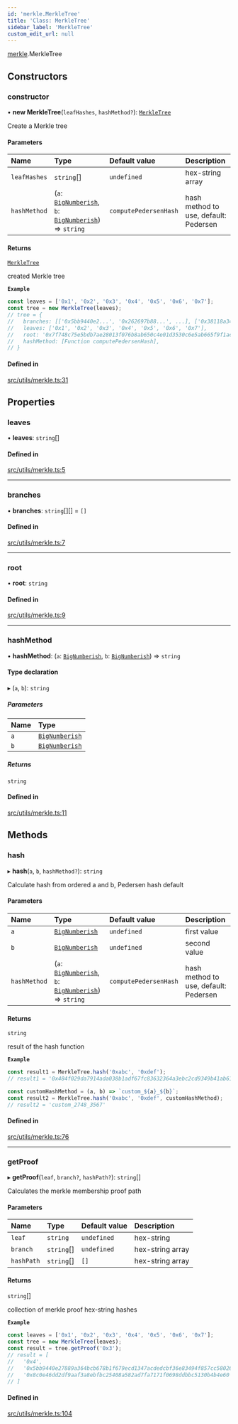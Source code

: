 ```yaml
---
id: 'merkle.MerkleTree'
title: 'Class: MerkleTree'
sidebar_label: 'MerkleTree'
custom_edit_url: null
---
```


[merkle](../namespaces/merkle.md).MerkleTree

## Constructors

### constructor

• **new MerkleTree**(`leafHashes`, `hashMethod?`): [`MerkleTree`](merkle.MerkleTree.md)

Create a Merkle tree

#### Parameters

| Name         | Type                                                                                                                                 | Default value         | Description                           |
| :----------- | :----------------------------------------------------------------------------------------------------------------------------------- | :-------------------- | :------------------------------------ |
| `leafHashes` | `string`[]                                                                                                                           | `undefined`           | hex-string array                      |
| `hashMethod` | (`a`: [`BigNumberish`](../namespaces/types.md#bignumberish), `b`: [`BigNumberish`](../namespaces/types.md#bignumberish)) => `string` | `computePedersenHash` | hash method to use, default: Pedersen |

#### Returns

[`MerkleTree`](merkle.MerkleTree.md)

created Merkle tree

**`Example`**

```typescript
const leaves = ['0x1', '0x2', '0x3', '0x4', '0x5', '0x6', '0x7'];
const tree = new MerkleTree(leaves);
// tree = {
//   branches: [['0x5bb9440e2...', '0x262697b88...', ...], ['0x38118a340...', ...], ...],
//   leaves: ['0x1', '0x2', '0x3', '0x4', '0x5', '0x6', '0x7'],
//   root: '0x7f748c75e5bdb7ae28013f076b8ab650c4e01d3530c6e5ab665f9f1accbe7d4',
//   hashMethod: [Function computePedersenHash],
// }
```

#### Defined in

[src/utils/merkle.ts:31](https://github.com/starknet-io/starknet.js/blob/v6.11.0/src/utils/merkle.ts#L31)

## Properties

### leaves

• **leaves**: `string`[]

#### Defined in

[src/utils/merkle.ts:5](https://github.com/starknet-io/starknet.js/blob/v6.11.0/src/utils/merkle.ts#L5)

---

### branches

• **branches**: `string`[][] = `[]`

#### Defined in

[src/utils/merkle.ts:7](https://github.com/starknet-io/starknet.js/blob/v6.11.0/src/utils/merkle.ts#L7)

---

### root

• **root**: `string`

#### Defined in

[src/utils/merkle.ts:9](https://github.com/starknet-io/starknet.js/blob/v6.11.0/src/utils/merkle.ts#L9)

---

### hashMethod

• **hashMethod**: (`a`: [`BigNumberish`](../namespaces/types.md#bignumberish), `b`: [`BigNumberish`](../namespaces/types.md#bignumberish)) => `string`

#### Type declaration

▸ (`a`, `b`): `string`

##### Parameters

| Name | Type                                                  |
| :--- | :---------------------------------------------------- |
| `a`  | [`BigNumberish`](../namespaces/types.md#bignumberish) |
| `b`  | [`BigNumberish`](../namespaces/types.md#bignumberish) |

##### Returns

`string`

#### Defined in

[src/utils/merkle.ts:11](https://github.com/starknet-io/starknet.js/blob/v6.11.0/src/utils/merkle.ts#L11)

## Methods

### hash

▸ **hash**(`a`, `b`, `hashMethod?`): `string`

Calculate hash from ordered a and b, Pedersen hash default

#### Parameters

| Name         | Type                                                                                                                                 | Default value         | Description                           |
| :----------- | :----------------------------------------------------------------------------------------------------------------------------------- | :-------------------- | :------------------------------------ |
| `a`          | [`BigNumberish`](../namespaces/types.md#bignumberish)                                                                                | `undefined`           | first value                           |
| `b`          | [`BigNumberish`](../namespaces/types.md#bignumberish)                                                                                | `undefined`           | second value                          |
| `hashMethod` | (`a`: [`BigNumberish`](../namespaces/types.md#bignumberish), `b`: [`BigNumberish`](../namespaces/types.md#bignumberish)) => `string` | `computePedersenHash` | hash method to use, default: Pedersen |

#### Returns

`string`

result of the hash function

**`Example`**

```typescript
const result1 = MerkleTree.hash('0xabc', '0xdef');
// result1 = '0x484f029da7914ada038b1adf67fc83632364a3ebc2cd9349b41ab61626d9e82'

const customHashMethod = (a, b) => `custom_${a}_${b}`;
const result2 = MerkleTree.hash('0xabc', '0xdef', customHashMethod);
// result2 = 'custom_2748_3567'
```

#### Defined in

[src/utils/merkle.ts:76](https://github.com/starknet-io/starknet.js/blob/v6.11.0/src/utils/merkle.ts#L76)

---

### getProof

▸ **getProof**(`leaf`, `branch?`, `hashPath?`): `string`[]

Calculates the merkle membership proof path

#### Parameters

| Name       | Type       | Default value | Description      |
| :--------- | :--------- | :------------ | :--------------- |
| `leaf`     | `string`   | `undefined`   | hex-string       |
| `branch`   | `string`[] | `undefined`   | hex-string array |
| `hashPath` | `string`[] | `[]`          | hex-string array |

#### Returns

`string`[]

collection of merkle proof hex-string hashes

**`Example`**

```typescript
const leaves = ['0x1', '0x2', '0x3', '0x4', '0x5', '0x6', '0x7'];
const tree = new MerkleTree(leaves);
const result = tree.getProof('0x3');
// result = [
//   '0x4',
//   '0x5bb9440e27889a364bcb678b1f679ecd1347acdedcbf36e83494f857cc58026',
//   '0x8c0e46dd2df9aaf3a8ebfbc25408a582ad7fa7171f0698ddbbc5130b4b4e60',
// ]
```

#### Defined in

[src/utils/merkle.ts:104](https://github.com/starknet-io/starknet.js/blob/v6.11.0/src/utils/merkle.ts#L104)
